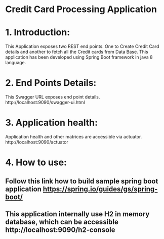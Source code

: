 #	Credit Card Processing Application
# 1. Introduction:
This Application exposes two REST end points. One to Create Credit Card details and another to fetch all the Credit cards from Data Base.
This application has been developed using Spring Boot framework in java 8 language.

# 2. End Points Details:
This Swagger URL exposes end point details.
http://localhost:9090/swagger-ui.html

# 3. Application health:
Application health and other matrices are accessible via actuator.
http://localhost:9090/actuator

# 4. How to use:
## Follow this link how to build sample spring boot application https://spring.io/guides/gs/spring-boot/
## This application internally use H2 in memory database, which can be accessible http://localhost:9090/h2-console


